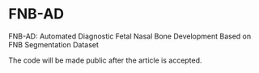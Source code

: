 # FNB-AD
FNB-AD: Automated Diagnostic Fetal Nasal Bone Development Based on FNB Segmentation Dataset

The code will be made public after the article is accepted.
